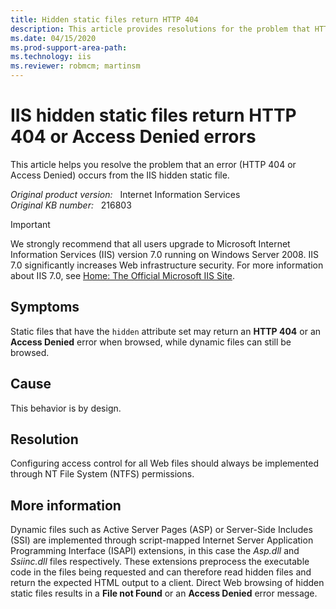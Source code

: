 ```yaml
---
title: Hidden static files return HTTP 404
description: This article provides resolutions for the problem that HTTP 404 File not Found or Access Denied error message from IIS hidden static files.
ms.date: 04/15/2020
ms.prod-support-area-path:
ms.technology: iis
ms.reviewer: robmcm; martinsm
---
```

# IIS hidden static files return HTTP 404 or Access Denied errors

This article helps you resolve the problem that an error (HTTP 404 or Access Denied) occurs from the IIS hidden static file.

_Original product version:_ &nbsp; Internet Information Services  
_Original KB number:_ &nbsp; 216803

> [!IMPORTANT]
> We strongly recommend that all users upgrade to Microsoft Internet Information Services (IIS) version 7.0 running on Windows Server 2008. IIS 7.0 significantly increases Web infrastructure security. For more information about IIS 7.0, see [Home: The Official Microsoft IIS Site](https://www.iis.net/).

## Symptoms

Static files that have the `hidden` attribute set may return an **HTTP 404** or an **Access Denied** error when browsed, while dynamic files can still be browsed.

## Cause

This behavior is by design.

## Resolution

Configuring access control for all Web files should always be implemented through NT File System (NTFS) permissions.

## More information

Dynamic files such as Active Server Pages (ASP) or Server-Side Includes (SSI) are implemented through script-mapped Internet Server Application Programming Interface (ISAPI) extensions, in this case the *Asp.dll* and *Ssiinc.dll* files respectively. These extensions preprocess the executable code in the files being requested and can therefore read hidden files and return the expected HTML output to a client. Direct Web browsing of hidden static files results in a **File not Found** or an **Access Denied** error message.
